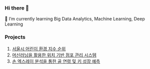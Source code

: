 ### Hi there 👋

<!--
**JHtiger98/JHtiger98** is a ✨ _special_ ✨ repository because its `README.md` (this file) appears on your GitHub profile.

Here are some ideas to get you started:

- 🔭 I’m currently working on ...
- 👯 I’m looking to collaborate on ...
- 🤔 I’m looking for help with ...
- 💬 Ask me about ...
- 📫 How to reach me: ...
- 😄 Pronouns: ...
- ⚡ Fun fact: ...
-->
🌱 I’m currently learning Big Data Analytics, Machine Learning, Deep Learning

### Projects
1. [서울시 어린이 환경 지수 순위](https://github.com/JHtiger98/Project1)
2. [머신러닝을 활용한 위치 기반 점포 관리 시스템](https://github.com/JHtiger98/Project2)
3. [손 엑스레이 분석을 통한 골 연령 및 키 성장 예측](https://github.com/JHtiger98/Project3)
